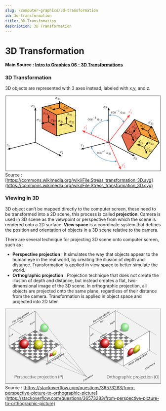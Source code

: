 ```yaml
---
slug: /computer-graphics/3d-transformation
id: 3d-transformation
title: 3D Transfomation
description: 3D Transformation
---
```

# 3D Transformation

**Main Source : [Intro to Graphics 06 - 3D Transformations](https://youtu.be/1z1S2kQKXDs)**

### 3D Transformation

3D objects are represented with 3 axes instead, labeled with x,y, and z.

![A cube is translated and rotated in 3D](./3d-transformation-example.png)  
Source : [https://commons.wikimedia.org/wiki/File:Stress_transformation_3D.svg](https://commons.wikimedia.org/wiki/File:Stress_transformation_3D.svg)

### Viewing in 3D

3D object can’t be mapped directly to the computer screen, these need to be transformed into a 2D scene, this process is called **projection**. Camera is used in 3D scene as the viewpoint or perspective from which the scene is rendered onto a 2D surface. 
**View space** is a coordinate system that defines the position and orientation of objects in a 3D scene relative to the camera.

There are several technique for projecting 3D scene onto computer screen, such as :

- **Perspective projection** : It simulates the way that objects appear to the human eye in the real 
world, by creating the illusion of depth and distance. Transformation is applied in view space to better simulate the world.
- **Orthographic projection** : Projection technique that does not create the illusion of depth and distance, but instead creates a flat, two-dimensional image of the 3D scene. In orthographic projection, all objects are projected onto the same plane, regardless of their distance from the camera. Transformation is applied in object space and projected into 2D later.

![Perspective and ortographic camera projection comparison](./camera-projection.png)  
Source : [https://stackoverflow.com/questions/36573283/from-perspective-picture-to-orthographic-picture](https://stackoverflow.com/questions/36573283/from-perspective-picture-to-orthographic-picture)